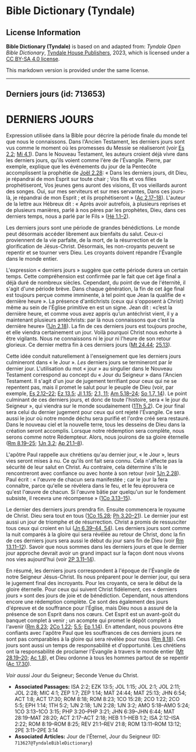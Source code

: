 # Bible Dictionary (Tyndale)

## License Information

**Bible Dictionary (Tyndale)** is based on and adapted from: _Tyndale Open Bible Dictionary_, [Tyndale House Publishers](https://tyndaleopenresources.com/), 2023, which is licensed under a [CC BY-SA 4.0 license](https://creativecommons.org/licenses/by-sa/4.0/legalcode.en).

This markdown version is provided under the same license.



--------------------------------

## Derniers jours (id: 713653)

DERNIERS JOURS
==============

Expression utilisée dans la Bible pour décrire la période finale du monde tel que nous le connaissons. Dans l'Ancien Testament, les derniers jours sont vus comme le moment où les promesses du Messie se réaliseront (voir [Es 2\.2](https://ref.ly/Isa2:2); [Mi 4\.1](https://ref.ly/Mic4:1)). Dans le Nouveau Testament, les auteurs croient déjà vivre dans les derniers jours, qu'ils voient comme l'ère de l'Évangile. Pierre, par exemple, explique que les événements du jour de la Pentecôte accomplissent la prophétie de [Joël 2\.28](https://ref.ly/Joel2:28): « Dans les derniers jours, dit Dieu, je répandrai de mon Esprit sur toute chair ; Vos fils et vos filles prophétiseront, Vos jeunes gens auront des visions, Et vos vieillards auront des songes. Oui, sur mes serviteurs et sur mes servantes, Dans ces jours\-là, je répandrai de mon Esprit ; et ils prophétiseront » ([Ac 2\.17–18](https://ref.ly/Acts2:17-Acts2:18)). L'auteur de la lettre aux Hébreux dit : « Après avoir autrefois, à plusieurs reprises et de plusieurs manières, parlé à nos pères par les prophètes, Dieu, dans ces derniers temps, nous a parlé par le Fils » ([Hé 1\.1–2](https://ref.ly/Heb1:1-Heb1:2)).

Les derniers jours sont une période de grandes bénédictions. Le monde peut désormais accéder librement aux bienfaits du salut. Ceux\-ci proviennent de la vie parfaite, de la mort, de la résurrection et de la glorification de Jésus\-Christ. Désormais, les non\-croyants peuvent se repentir et se tourner vers Dieu. Les croyants doivent répandre l'Évangile dans le monde entier.

L'expression « derniers jours » suggère que cette période durera un certain temps. Cette compréhension est confirmée par le fait que cet âge final a déjà duré de nombreux siècles. Cependant, du point de vue de l'éternité, il s'agit d'une période brève. Dans chaque génération, la fin de cet âge final est toujours perçue comme imminente, à tel point que Jean la qualifie de « dernière heure ». La présence d'antichrists (ceux qui s'opposent à Christ) même au sein de l'Église primitive en est un signe. Jean dit : «c’est la dernière heure, et comme vous avez appris qu’un antéchrist vient, il y a maintenant plusieurs antéchrists: par là nous connaissons que c’est la dernière heure» ([1Jn 2\.18](https://ref.ly/1John2:18)). La fin de ces derniers jours est toujours proche, et elle viendra certainement un jour. Voilà pourquoi Christ nous exhorte à être vigilants. Nous ne connaissons ni le jour ni l'heure de son retour glorieux. Ce dernier mettra fin à ces derniers jours ([Mt 24\.44](https://ref.ly/Matt24:44); [25\.13](https://ref.ly/Matt25:13)).

Cette idée conduit naturellement à l'enseignement que les derniers jours culmineront dans « le Jour ». *Les* derniers jours se termineront par *le* dernier jour. L'utilisation du mot « jour » au singulier dans le Nouveau Testament correspond au concept du « Jour du Seigneur » dans l'Ancien Testament. Il s'agit d'un jour de jugement terrifiant pour ceux qui ne se repentent pas, mais il promet le salut pour le peuple de Dieu (voir, par exemple, [Es 2\.12–22](https://ref.ly/Isa2:12-Isa2:22); [Ez 13\.5](https://ref.ly/Ezek13:5); [Jl 1\.15](https://ref.ly/Joel1:15); [2\.1, 11](https://ref.ly/Joel2:1); [Am 5\.18–24](https://ref.ly/Amos5:18-Amos5:24); [So 1\.7, 14](https://ref.ly/Zeph1:7)). Le point culminant de ces derniers jours, et donc de toute l'histoire, sera « le jour du Seigneur », qui viendra sur le monde soudainement ([1Th 5\.2](https://ref.ly/1Thess5:2)). Ce jour final sera celui du dernier jugement pour ceux qui ont rejeté l'Évangile. Ce sera aussi le jour où notre monde déchu sera purifié et l'ordre créé sera restauré. Dans le nouveau ciel et la nouvelle terre, tous les desseins de Dieu dans la création seront accomplis. Lorsque notre rédemption sera complète, nous serons comme notre Rédempteur. Alors, nous jouirons de sa gloire éternelle ([Rm 8\.19–25](https://ref.ly/Rom8:19-Rom8:25); [1Jn 3\.2](https://ref.ly/1John3:2); [Ap 21\.1–8](https://ref.ly/Rev21:1-Rev21:8)).

L'apôtre Paul rappelle aux chrétiens qu'au dernier jour, « le Jour », leurs vies seront mises à nu. Ce qu'ils ont fait sera connu. Cela n'affecte pas la sécurité de leur salut en Christ. Au contraire, cela détermine s'ils le rencontreront avec confiance ou avec honte à son retour (voir [1Jn 2\.28](https://ref.ly/1John2:28)). Paul écrit : « l'œuvre de chacun sera manifestée ; car le jour la fera connaître, parce qu'elle se révèlera dans le feu, et le feu éprouvera ce qu'est l'œuvre de chacun. Si l'œuvre bâtie par quelqu'un sur le fondement subsiste, il recevra une récompense » ([1Co 3\.13–15](https://ref.ly/1Cor3:13-1Cor3:15)).

Le dernier des derniers jours prendra fin. Ensuite commencera le royaume de Christ. Dieu sera tout en tous ([1Co 15\.28](https://ref.ly/1Cor15:28); [Ph 3\.20–21](https://ref.ly/Phil3:20-Phil3:21)). Le dernier jour est aussi un jour de triomphe et de résurrection. Christ a promis de ressusciter tous ceux qui croient en lui ([Jn 6\.39–44, 54](https://ref.ly/John6:39-John6:44)). Les derniers jours sont comme la nuit comparés à la gloire qui sera révélée au retour de Christ, donc la fin de ces derniers jours sera aussi le début du jour sans fin de Dieu (voir [Rm 13\.11–12](https://ref.ly/Rom13:11-Rom13:12)). Savoir que nous sommes dans les derniers jours et que le dernier jour approche devrait avoir un grand impact sur la façon dont nous vivons nos vies aujourd'hui (voir [2P 3\.11–14](https://ref.ly/2Pet3:11-2Pet3:14)).

En résumé, les derniers jours correspondent à l'époque de l'Évangile de notre Seigneur Jésus\-Christ. Ils nous préparent pour le dernier jour, qui sera le jugement final des incroyants. Pour les croyants, ce sera le début de la gloire éternelle. Pour ceux qui suivent Christ fidèlement, ces « derniers jours » sont des jours de joie et de bénédiction. Cependant, nous attendons encore une rédemption complète. Ce sont des également des jours d'épreuve et de souffrance pour l'Église, mais Dieu nous a assuré de la présence de son Esprit dans nos cœurs. Cet Esprit est un avant\-goût du banquet complet à venir ; un acompte qui promet le dépôt complet à l'avenir ([Rm 8\.23](https://ref.ly/Rom8:23); [2Co 1\.22](https://ref.ly/2Cor1:22); [5\.5](https://ref.ly/2Cor5:5); [Ep 1\.14](https://ref.ly/Eph1:14)). En attendant, nous pouvons être confiants avec l'apôtre Paul que les souffrances de ces derniers jours ne sont pas comparables à la gloire qui sera révélée pour nous ([Rm 8\.18](https://ref.ly/Rom8:18)). Ces jours sont aussi un temps de responsabilité et d'opportunité. Les chrétiens ont la responsabilité de proclamer l'Évangile à travers le monde entier ([Mt 28\.19–20](https://ref.ly/Matt28:19-Matt28:20); [Ac 1\.8](https://ref.ly/Acts1:8)), et Dieu ordonne à tous les hommes partout de se repentir ([Ac 17\.30](https://ref.ly/Acts17:30)).

*Voir aussi* Jour du Seigneur; Seconde Venue du Christ.

* **Associated Passages:** ISA 2:2; EZK 13:5; JOL 1:15; JOL 2:1; JOL 2:11; JOL 2:28; MIC 4:1; ZEP 1:7; ZEP 1:14; MAT 24:44; MAT 25:13; JHN 6:54; ACT 1:8; ACT 17:30; ROM 8:18; ROM 8:23; 1CO 15:28; 2CO 1:22; 2CO 5:5; EPH 1:14; 1TH 5:2; 1JN 2:18; 1JN 2:28; 1JN 3:2; AMO 5:18–AMO 5:24; 1CO 3:13–1CO 3:15; PHP 3:20–PHP 3:21; JHN 6:39–JHN 6:44; MAT 28:19–MAT 28:20; ACT 2:17–ACT 2:18; HEB 1:1–HEB 1:2; ISA 2:12–ISA 2:22; ROM 8:19–ROM 8:25; REV 21:1–REV 21:8; ROM 13:11–ROM 13:12; 2PE 3:11–2PE 3:14
* **Associated Articles:** Jour de l'Éternel, Jour du Seigneur (ID: `713627@TyndaleBibleDictionary`)

